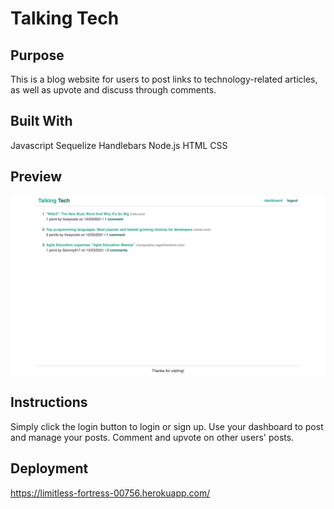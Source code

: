 # Talking Tech


## Purpose
This is a blog website for users to post links to technology-related articles, as well as upvote and discuss through comments.

## Built With
Javascript
Sequelize
Handlebars
Node.js
HTML
CSS

## Preview
![Screenshot](/public/assets/screenshot.png)

## Instructions
Simply click the login button to login or sign up. Use your dashboard to post and manage your posts. Comment and upvote on other users' posts.

## Deployment
https://limitless-fortress-00756.herokuapp.com/
